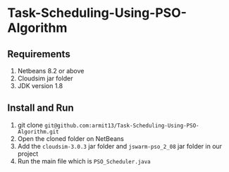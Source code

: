 # Task-Scheduling-Using-PSO-Algorithm

## Requirements

<ol>
<li> Netbeans 8.2 or above </li>
<li> Cloudsim jar folder </li>
<li> JDK version 1.8 </li>
</ol>

## Install and Run 

<ol>
<li> git clone <code>git@github.com:armit13/Task-Scheduling-Using-PSO-Algorithm.git</code></li>
<li> Open the cloned folder on NetBeans </li>
<li> Add the <code>cloudsim-3.0.3</code> jar folder and <code>jswarm-pso_2_08</code> jar folder in our project</li>
<li> Run the main file which is <code>PSO_Scheduler.java</code> </li>
</ol>
